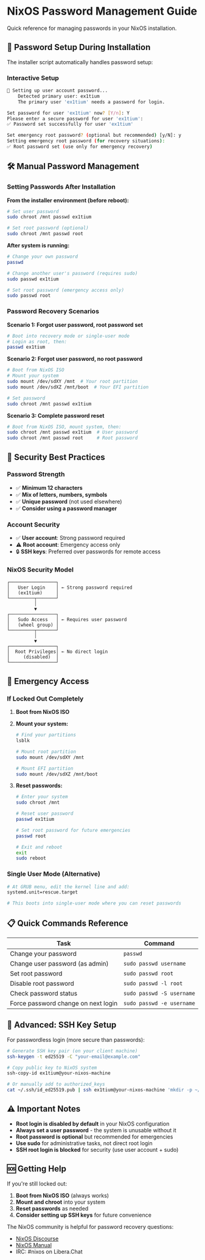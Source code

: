 # NixOS Password Management Guide

Quick reference for managing passwords in your NixOS installation.

## 🔑 **Password Setup During Installation**

The installer script automatically handles password setup:

### **Interactive Setup**
```bash
🔑 Setting up user account password...
    Detected primary user: ex1tium
    The primary user 'ex1tium' needs a password for login.

Set password for user 'ex1tium' now? [Y/n]: Y
Please enter a secure password for user 'ex1tium':
✅ Password set successfully for user 'ex1tium'

Set emergency root password? (optional but recommended) [y/N]: y
Setting emergency root password (for recovery situations):
✅ Root password set (use only for emergency recovery)
```

## 🛠️ **Manual Password Management**

### **Setting Passwords After Installation**

**From the installer environment (before reboot):**
```bash
# Set user password
sudo chroot /mnt passwd ex1tium

# Set root password (optional)
sudo chroot /mnt passwd root
```

**After system is running:**
```bash
# Change your own password
passwd

# Change another user's password (requires sudo)
sudo passwd ex1tium

# Set root password (emergency access only)
sudo passwd root
```

### **Password Recovery Scenarios**

**Scenario 1: Forgot user password, root password set**
```bash
# Boot into recovery mode or single-user mode
# Login as root, then:
passwd ex1tium
```

**Scenario 2: Forgot user password, no root password**
```bash
# Boot from NixOS ISO
# Mount your system
sudo mount /dev/sdXY /mnt  # Your root partition
sudo mount /dev/sdXZ /mnt/boot  # Your EFI partition

# Set password
sudo chroot /mnt passwd ex1tium
```

**Scenario 3: Complete password reset**
```bash
# Boot from NixOS ISO, mount system, then:
sudo chroot /mnt passwd ex1tium  # User password
sudo chroot /mnt passwd root     # Root password
```

## 🔐 **Security Best Practices**

### **Password Strength**
- ✅ **Minimum 12 characters**
- ✅ **Mix of letters, numbers, symbols**
- ✅ **Unique password** (not used elsewhere)
- ✅ **Consider using a password manager**

### **Account Security**
- ✅ **User account**: Strong password required
- ⚠️ **Root account**: Emergency access only
- 🔒 **SSH keys**: Preferred over passwords for remote access

### **NixOS Security Model**
```
┌─────────────────┐
│   User Login    │ ← Strong password required
│   (ex1tium)     │
└─────────┬───────┘
          │
          ▼
┌─────────────────┐
│   Sudo Access   │ ← Requires user password
│   (wheel group) │
└─────────┬───────┘
          │
          ▼
┌─────────────────┐
│  Root Privileges│ ← No direct login
│     (disabled)  │
└─────────────────┘
```

## 🚨 **Emergency Access**

### **If Locked Out Completely**

1. **Boot from NixOS ISO**
2. **Mount your system:**
   ```bash
   # Find your partitions
   lsblk
   
   # Mount root partition
   sudo mount /dev/sdXY /mnt
   
   # Mount EFI partition
   sudo mount /dev/sdXZ /mnt/boot
   ```

3. **Reset passwords:**
   ```bash
   # Enter your system
   sudo chroot /mnt
   
   # Reset user password
   passwd ex1tium
   
   # Set root password for future emergencies
   passwd root
   
   # Exit and reboot
   exit
   sudo reboot
   ```

### **Single User Mode** (Alternative)
```bash
# At GRUB menu, edit the kernel line and add:
systemd.unit=rescue.target

# This boots into single-user mode where you can reset passwords
```

## 📋 **Quick Commands Reference**

| Task | Command |
|------|---------|
| Change your password | `passwd` |
| Change user password (as admin) | `sudo passwd username` |
| Set root password | `sudo passwd root` |
| Disable root password | `sudo passwd -l root` |
| Check password status | `sudo passwd -S username` |
| Force password change on next login | `sudo passwd -e username` |

## 🔧 **Advanced: SSH Key Setup**

For passwordless login (more secure than passwords):

```bash
# Generate SSH key pair (on your client machine)
ssh-keygen -t ed25519 -C "your-email@example.com"

# Copy public key to NixOS system
ssh-copy-id ex1tium@your-nixos-machine

# Or manually add to authorized_keys
cat ~/.ssh/id_ed25519.pub | ssh ex1tium@your-nixos-machine 'mkdir -p ~/.ssh && cat >> ~/.ssh/authorized_keys'
```

## ⚠️ **Important Notes**

- **Root login is disabled by default** in your NixOS configuration
- **Always set a user password** - the system is unusable without it
- **Root password is optional** but recommended for emergencies
- **Use sudo** for administrative tasks, not direct root login
- **SSH root login is blocked** for security (use user account + sudo)

## 🆘 **Getting Help**

If you're still locked out:
1. **Boot from NixOS ISO** (always works)
2. **Mount and chroot** into your system
3. **Reset passwords** as needed
4. **Consider setting up SSH keys** for future convenience

The NixOS community is helpful for password recovery questions:
- [NixOS Discourse](https://discourse.nixos.org/)
- [NixOS Manual](https://nixos.org/manual/nixos/stable/)
- IRC: #nixos on Libera.Chat
